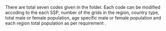 There are total seven codes given in the folder. Each code can be modified accoding to the each SSP, number of the grids in the region, country type, total male or female population, age specific male or female population and each region total population as per requirement .    
